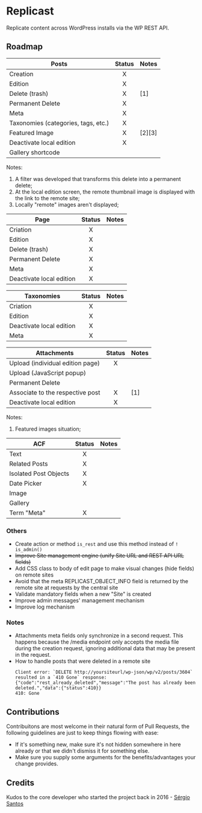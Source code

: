 # Replicast
Replicate content across WordPress installs via the WP REST API.

## Roadmap

| Posts                               | Status |    Notes    |
|-------------------------------------|:------:|-------------|
| Creation                            |    X   |             |
| Edition                             |    X   |             |
| Delete (trash)                      |    X   | [1]         |
| Permanent Delete                    |    X   |             |
| Meta                                |    X   |             |
| Taxonomies (categories, tags, etc.) |    X   |             |
| Featured Image                      |    X   | [2][3]      |
| Deactivate local edition            |    X   |             |
| Gallery shortcode                   |        |             |

Notes:  
1. A filter was developed that transforms this delete into a permanent delete;
2. At the local edition screen, the remote thumbnail image is displayed with the link to the remote site;
3. Locally "remote" images aren't displayed;


| Page                     | Status |    Notes    |
|--------------------------|:------:|-------------|
| Criation                 |    X   |             |
| Edition                  |    X   |             |
| Delete (trash)           |    X   |             |
| Permanent Delete         |    X   |             |
| Meta                     |    X   |             |
| Deactivate local edition |    X   |             |


| Taxonomies               | Status |    Notes    |
|--------------------------|:------:|-------------|
| Criation                 |    X   |             |
| Edition                  |    X   |             |
| Deactivate local edition |    X   |             |
| Meta                     |    X   |             |


| Attachments                              | Status |    Notes    |
|------------------------------------------|:------:|-------------|
| Upload (individual edition page)         |    X   |             |
| Upload (JavaScript popup)                |        |             |
| Permanent Delete                         |        |             |
| Associate to the respective post         |    X   | [1]         |
| Deactivate local edition                 |    X   |             |

Notes:  
1. Featured images situation;  


| ACF                     | Status |    Notes    |
|-------------------------|:------:|-------------|
| Text                    |    X   |             |
| Related Posts           |    X   |             |
| Isolated Post Objects   |    X   |             |
| Date Picker             |    X   |             |
| Image                   |        |             |
| Gallery                 |        |             |
| Term "Meta"             |    X   |             |


### Others
* Create action or method `is_rest` and use this method instead of `! is_admin()`  
* <del>Improve Site management engine (unify Site URL and REST API URL fields)</del>  
* Add CSS class to body of edit page to make visual changes (hide fields) on remote sites
* Avoid that the meta REPLICAST_OBJECT_INFO field is returned by the remote site at requests by the central site
* Validate mandatory fields when a new "Site" is created
* Improve admin messages' management mechanism
* Improve log mechanism

### Notes
* Attachments meta fields only synchronize in a second request. 
  This happens because the /media endpoint only accepts the media file during the creation request, 
  ignoring additional data that may be present in the request.
* How to handle posts that were deleted in a remote site
    ```
    Client error: `DELETE http://yoursiteurl/wp-json/wp/v2/posts/3604` resulted in a `410 Gone` response: {"code":"rest_already_deleted","message":"The post has already been deleted.","data":{"status":410}} 
    410: Gone
    ```
    
## Contributions

Contribuitons are most welcome in their natural form of Pull Requests, the following guidelines are just to keep things flowing with ease:
* If it's something new, make sure it's not hidden somewhere in here already or that we didn't dismiss it for something else.
* Make sure you supply some arguments for the benefits/advantages your change provides.

## Credits

Kudos to the core developer who started the project back in 2016 - [Sérgio Santos](https://github.com/s3rgiosan)
